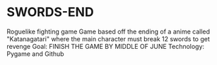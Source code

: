 # SWORDS-END
Roguelike fighting game
Game based off the ending of a anime called "Katanagatari" where the main character must break 12 swords to get revenge
Goal: FINISH THE GAME BY MIDDLE OF JUNE
Technology: Pygame and Github
